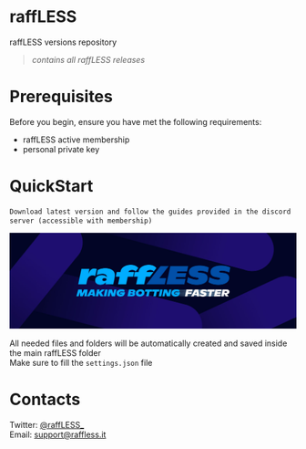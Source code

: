 # raffLESS
raffLESS versions repository
> *contains all raffLESS releases*
# Prerequisites
Before you begin, ensure you have met the following requirements:
- raffLESS active membership
- personal private key
# QuickStart
```
Download latest version and follow the guides provided in the discord server (accessible with membership)
```
![raffLESS_banner.jpg](https://github.com/LordCaba/raffLESS/blob/main/images/banner_1500x500.jpg)

All needed files and folders will be automatically created and saved inside the main raffLESS folder  
Make sure to fill the `settings.json` file
# Contacts
Twitter: [@raffLESS_](https://twitter.com/raffLESS_)  
Email: support@raffless.it
